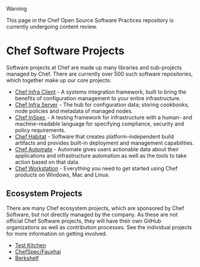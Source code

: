 > [!WARNING]
> This page in the Chef Open Source Software Practices repository is currently undergoing content review.

# Chef Software Projects

Software projects at Chef are made up many libraries and sub-projects managed by Chef. There are currently over 500 such software repositories, which together make up our core projects:

- [Chef Infra Client](https://github.com/chef) - A systems integration framework, built to bring the benefits of configuration management to your entire infrastructure.
- [Chef Infra Server](https://github.com/chef) - The hub for configuration data; storing cookbooks, node policies and metadata of managed nodes.
- [Chef InSpec](https://github.com/inspec/inspec) - A testing framework for infrastructure with a human- and machine-readable language for specifying compliance, security and policy requirements.
- [Chef Habitat](https://github.com/habitat-sh) - Software that creates platform-independent build artifacts and provides built-in deployment and management capabilities.
- [Chef Automate](https://github.com/chef/automate) - Automate gives users actionable data about their applications and infrastructure automation as well as the tools to take action based on that data.
- [Chef Workstation](https://github.com/chef/chef-workstation) - Everything you need to get started using Chef products on Windows, Mac and Linux.

## Ecosystem Projects

There are many Chef ecosystem projects, which are sponsored by Chef Software, but not directly managed by the company. As these are not official Chef Software projects, they will have their own GitHub organizations as well as contribution processes. See the individual projects for more information on getting involved.

- [Test Kitchen](https://github.com/test-kitchen/)
- [ChefSpec/Fauxhai](https://github.com/chefspec/chefspec)
- [Berkshelf](https://github.com/berkshelf/)
